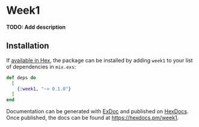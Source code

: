 # Week1

**TODO: Add description**

## Installation

If [available in Hex](https://hex.pm/docs/publish), the package can be installed
by adding `week1` to your list of dependencies in `mix.exs`:

```elixir
def deps do
  [
    {:week1, "~> 0.1.0"}
  ]
end
```

Documentation can be generated with [ExDoc](https://github.com/elixir-lang/ex_doc)
and published on [HexDocs](https://hexdocs.pm). Once published, the docs can
be found at <https://hexdocs.pm/week1>.

